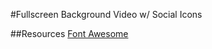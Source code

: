 #Fullscreen Background Video w/ Social Icons

##Resources
[Font Awesome](https://fortawesome.github.io/Font-Awesome/)